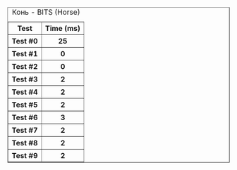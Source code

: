 <table border="1">
<caption>Конь - BITS (Horse)</caption>
<tr><th>Test</th><th>Time (ms)</th></tr>
<tr><th>Test #0</th><th>25</th></tr>
<tr><th>Test #1</th><th>0</th></tr>
<tr><th>Test #2</th><th>0</th></tr>
<tr><th>Test #3</th><th>2</th></tr>
<tr><th>Test #4</th><th>2</th></tr>
<tr><th>Test #5</th><th>2</th></tr>
<tr><th>Test #6</th><th>3</th></tr>
<tr><th>Test #7</th><th>2</th></tr>
<tr><th>Test #8</th><th>2</th></tr>
<tr><th>Test #9</th><th>2</th></tr>
</table>

